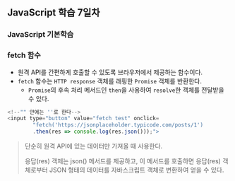 ## JavaScript 학습 7일차

### JavaScript 기본학습

### fetch 함수
- 원격 API를 간편하게 호출할 수 있도록 브라우저에서 제공하는 함수이다.
- `fetch` 함수는 `HTTP response` 객체를 래핑한 `Promise` 객체를 반환한다. 
  - `Promise`의 후속 처리 메서드인 `then`을 사용하여 `resolve`한 객체를 전달받을 수 있다.



```js
<!--"" 안에는 ''로 한다-->
<input type="button" value="fetch test" onclick=
        "fetch('https://jsonplaceholder.typicode.com/posts/1')
        .then(res => console.log(res.json()));">
```
> 단순히 원격 API에 있는 데이터만 가져올 때 사용한다. 
> 
> 응답(res) 객체는 json() 메서드를 제공하고, 이 메서드를 호출하면 응답(res) 객체로부터 JSON 형태의 데이터를 자바스크립트 객체로 변환하여 얻을 수 있다.


